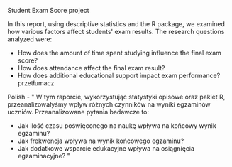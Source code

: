 Student Exam Score project

In this report, using descriptive statistics and the R package, we examined how various factors affect students' exam results. The research questions analyzed were:

* How does the amount of time spent studying influence the final exam score?
* How does attendance affect the final exam result?
* How does additional educational support impact exam performance? przetłumacz

Polish - " W tym raporcie, wykorzystując statystyki opisowe oraz pakiet R, przeanalizowałyśmy wpływ różnych czynników na wyniki egzaminów uczniów. Przeanalizowane pytania badawcze to:

* Jak ilość czasu poświęconego na naukę wpływa na końcowy wynik egzaminu?
* Jak frekwencja wpływa na wynik końcowego egzaminu?
* Jak dodatkowe wsparcie edukacyjne wpływa na osiągnięcia egzaminacyjne? "
